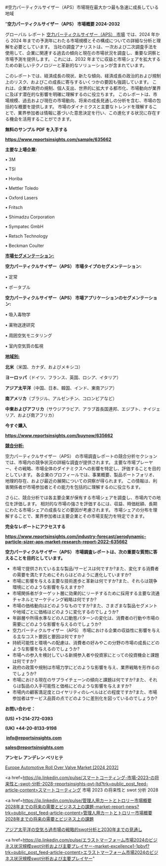 #空力パーティクルサイザー（APS）市場現在最大かつ最も急速に成長している地域

"<strong>空力パーティクルサイザー（APS） 市場概要 2024-2032</strong>

グローバル レポート <a href=https://www.reportsinsights.com/sample/635662>空力パーティクルサイザー（APS） 市場</a> では、2024 年から 2024 年までの予測年にわたる市場規模とその構成についての詳細な分析と理解を必要としています。 当社の調査アナリストは、一次および二次調査手法を使用して、企業に関連する過去の傾向と現在の市場状況を調査し、重要な洞察と市場予測を提供します。 これには、2032 年までに収益と市場シェアを拡大​​するための新しいテクノロジーと革新的なソリューションが含まれています。

このレポートでは、経済成長の現状、新たな傾向、経済成長の政治的および規制上のリスク、およびこの成長に寄与するいくつかの要因も強調しています。 これは、企業が政府の規制、個人支出、世界的に拡大する都市化、市場動向が業界に及ぼす潜在的な影響を明確に理解するのに役立ちます。 このレポートは、市場規模、過去および現在の市場動向、将来の成長見通しの分析を含む、市場の包括的な概要を提供します。 市場のダイナミクスと主要なトレンドを理解することで、業界参加者は情報に基づいた意思決定を行い、この進化する状況に存在する機会を活用することができます。

<strong><b>無料のサンプル PDF を入手する</b></strong>

<a href=https://www.reportsinsights.com/sample/635662><strong><u>https://www.reportsinsights.com/sample/635662</u></strong></a>

<strong>主要な上場企業:</strong>

• 3M 

• TSI 

• Horiba 

• Mettler Toledo 

• Oxford Lasers 

• Fritsch 

• Shimadzu Corporation 

• Sympatec GmbH 

• Retsch Technology 

• Beckman Coulter

<strong><u>市場セグメンテーション</u></strong><strong><u>:</u></strong>

<strong>空力パーティクルサイザー（APS） 市場タイプのセグメンテーション:</strong>

• 定常

• ポータブル

<strong>空力パーティクルサイザー（APS） 市場アプリケーションのセグメンテーション:</strong>

• 吸入毒物学

• 薬物送達研究

• 周囲空気モニタリング

• 室内空気質の監視

<strong><u>地域別</u></strong><strong><u>:</u></strong>

<strong>北米</strong>（米国、カナダ、およびメキシコ）

<strong>ヨーロッパ</strong>（ドイツ、フランス、英国、ロシア、イタリア）

<strong>アジア太平洋</strong>（中国、日本、韓国、インド、東南アジア）

<strong>南アメリカ</strong>（ブラジル、アルゼンチン、コロンビアなど）

<strong>中東およびアフリカ</strong>（サウジアラビア、アラブ首長国連邦、エジプト、ナイジェリア、および南アフリカ）

<strong>今すぐ購入</strong>

<a href=https://www.reportsinsights.com/buynow/635662><strong><u>https://www.reportsinsights.com/buynow/635662</u></strong></a>

<strong><u>競合分析:</u></strong>

空力パーティクルサイザー（APS） の市場調査レポートの競合分析セクションでは、市場内の競争状況の詳細な調査が提供されます。 主要な市場プレーヤー、その戦略、市場全体のダイナミクスへの影響を特定し、評価することを目的としています。 各企業のプロフィールでは、事業概要、製品ポートフォリオ、地理的存在、および最近の展開についての洞察が得られます。 この情報は、利害関係者が市場参加者とその能力を包括的に理解するのに役立ちます。

さらに、競合分析では各主要企業が保有する市場シェアを調査し、市場内での地位を評価します。 相対的な市場の強さを評価するには、収益、時価総額、長期にわたる市場シェアの成長などの要因が考慮されます。 市場シェアの分布を理解することで、業界参加者は主要企業とその市場支配力を特定できます。

<strong>完全なレポートにアクセスする</strong>

<a href=https://www.reportsinsights.com/industry-forecast/aerodynamic-particle-sizer-aps-market-research-report-2022-635662><strong><u><b>https://www.reportsinsights.com/industry-forecast/aerodynamic-particle-sizer-aps-market-research-report-2022-635662</b></u></strong></a>

<strong><b>空力パーティクルサイザー（APS） 市場調査レポートは、次の重要な質問に答えることを目的としています。</b></strong>
<ul>
  <li>市場で提供されている主な製品/サービスは何ですか?また、変化する消費者の需要を満たすためにそれらはどのように進化していますか?</li>
  <li>市場に影響を与える主要な技術進歩と革新は何ですか?また、それらは競争環境にどのような影響を与えますか?</li>
  <li>市場関係者がターゲット層に効果的にリーチするために採用する主要な流通チャネルとマーケティング戦略は何ですか?</li>
  <li>市場の価格動向はどのようなものですか?また、さまざまな製品セグメントや地域ごとに価格はどのように変化するのでしょうか?</li>
  <li>年齢層や所得水準などの人口動態パターンの変化は、消費者の行動や市場の需要にどのような影響を与えるのでしょうか?</li>
  <li>空力パーティクルサイザー（APS） 市場における企業の収益性に影響を与える主なコスト要因と要因は何ですか?</li>
  <li>持続可能性と環境への配慮は、消費者の好みやこの分野の市場の成長にどのような影響を与えるのでしょうか?</li>
  <li>市場への参入を検討している新規参入者や投資家にとっての投資機会と課題は何ですか?</li>
  <li>政府の政策や規制は市場力学にどのような影響を与え、業界戦略を形作るのでしょうか?</li>
  <li>市場における現在のサプライチェーンの傾向と課題は何ですか?また、それらは製品の入手可能性と価格にどのような影響を与えますか?</li>
  <li>市場内の顧客満足度とロイヤリティのレベルはどの程度ですか?また、市場参加者はサービス品質の点でどのように差別化を図っているのでしょうか?</li>
</ul>
<strong>お問い合わせ：</strong>

<strong>(US) +1-214-272-0393</strong>

<strong>(UK) +44-20-8133-9198</strong>

<strong> </strong><a href=info@reportsinsights.com><strong><u>info@reportsinsights.com</u></strong></a>

<a href=sales@reportsinsights.com><strong><u>sales@reportsinsights.com</u></strong></a>

<strong>アンセレ アンデレン ベリヒテ</strong>

<a href=https://www.linkedin.com/pulse/europe-automotive-roll-over-valve-market-in-depth-0buef/>Europe Automotive Roll Over Valve Market [2024 2032]</a>

<a href=https://jp.linkedin.com/pulse/スマートコーティング-市場-2023-の将来性と-swot-分析-2028-reportsinsights-pvt-ltd?trk=public_post_feed-article-content>スマートコーティング 市場 2023 の将来性と swot 分析 2028</a>

<a href=https://jp.linkedin.com/pulse/管理人用カートとトロリー市場概要2028年までの将来の需要とビジネス上の課題-market-report-news?trk=public_post_feed-article-content>管理人用カートとトロリー市場概要2028年までの将来の需要とビジネス上の課題</a>

<a href=https://www.linkedin.com/pulse/アジア太平洋の空気ろ過市場の戦略的swot分析と2030年までの見通し-community-market-research/>アジア太平洋の空気ろ過市場の戦略的swot分析と2030年までの見通し</a>

<a href=https://jp.linkedin.com/pulse/エラストマーフォーム市場2024のビジネス状況規模swot分析および主要プレイヤー-market-excellence1-1pbvf?trk=public_post_feed-article-content>エラストマーフォーム市場2024のビジネス状況規模swot分析および主要プレイヤー</a>"
